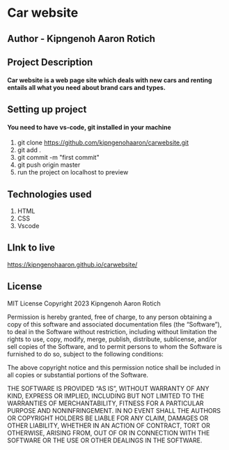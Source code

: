 # Car website 

## Author - Kipngenoh Aaron Rotich

## Project Description

#### Car website is a web page site which deals with new cars and renting entails all what you need about brand cars and types.

## Setting up project

#### You need to have vs-code, git installed in your machine

1. git clone https://github.com/kipngenohaaron/carwebsite.git
2. git add .
3. git commit -m "first commit"
4. git push origin master
5. run the project on localhost to preview

## Technologies used

1. HTML
2. CSS
3. Vscode



## LInk to live 
https://kipngenohaaron.github.io/carwebsite/
## License
MIT License
Copyright 2023 Kipngenoh Aaron Rotich

Permission is hereby granted, free of charge, to any person obtaining a copy of this software and associated documentation files (the “Software”), to deal in the Software without restriction, including without limitation the rights to use, copy, modify, merge, publish, distribute, sublicense, and/or sell copies of the Software, and to permit persons to whom the Software is furnished to do so, subject to the following conditions:

The above copyright notice and this permission notice shall be included in all copies or substantial portions of the Software.

THE SOFTWARE IS PROVIDED “AS IS”, WITHOUT WARRANTY OF ANY KIND, EXPRESS OR IMPLIED, INCLUDING BUT NOT LIMITED TO THE WARRANTIES OF MERCHANTABILITY, FITNESS FOR A PARTICULAR PURPOSE AND NONINFRINGEMENT. IN NO EVENT SHALL THE AUTHORS OR COPYRIGHT HOLDERS BE LIABLE FOR ANY CLAIM, DAMAGES OR OTHER LIABILITY, WHETHER IN AN ACTION OF CONTRACT, TORT OR OTHERWISE, ARISING FROM, OUT OF OR IN CONNECTION WITH THE SOFTWARE OR THE USE OR OTHER DEALINGS IN THE SOFTWARE.
